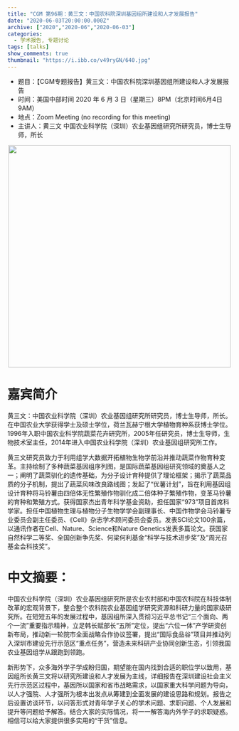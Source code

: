```yaml
---
title: "CGM 第96期：黄三文：中国农科院深圳基因组所建设和人才发展报告"
date: "2020-06-03T20:00:00.000Z"
archive: ["2020","2020-06","2020-06-03"]
categories:
  - 学术报告, 专题讨论
tags: [talks]
show_comments: true
thumbnail: "https://i.ibb.co/v49ryGN/640.jpg"
---
```


- 题目：【CGM专题报告】黄三文：中国农科院深圳基因组所建设和人才发展报告
- 时间：美国中部时间 2020 年 6 月 3 日（星期三）8PM（北京时间6月4日 9AM）
- 地点：Zoom Meeting (no recording for this meeting)
- 主讲人：黄三文 中国农业科学院（深圳）农业基因组研究所研究员，博士生导师，所长


<div align="center">
<img src="https://i.ibb.co/v49ryGN/640.jpg" height=500>
</div>

# 嘉宾简介

黄三文：中国农业科学院（深圳）农业基因组研究所研究员，博士生导师，所长。在中国农业大学获得学士及硕士学位，荷兰瓦赫宁根大学植物育种系获博士学位。1996年入职中国农业科学院蔬菜花卉研究所，2005年任研究员，博士生导师，生物技术室主任，2014年进入中国农业科学院（深圳）农业基因组研究所工作。

黄三文研究员致力于利用组学大数据开拓植物生物学前沿并推动蔬菜作物育种变革。主持绘制了多种蔬菜基因组序列图，是国际蔬菜基因组研究领域的奠基人之一；阐明了蔬菜驯化的遗传基础，为分子设计育种提供了理论框架；揭示了蔬菜品质的分子机制，提出了蔬菜风味改良路线图；发起了“优薯计划”，旨在利用基因组设计育种将马铃薯由四倍体无性繁殖作物驯化成二倍体种子繁殖作物，变革马铃薯的育种和繁殖方式。获得国家杰出青年科学基金资助，担任国家“973”项目首席科学家。担任中国植物生理与植物分子生物学学会副理事长、中国作物学会马铃薯专业委员会副主任委员、《Cell》杂志学术顾问委员会委员。发表SCI论文100余篇，以通讯作者在Cell、Nature、Science和Nature Genetics发表多篇论文。获国家自然科学二等奖、全国创新争先奖、何梁何利基金“科学与技术进步奖”及“周光召基金会科技奖”。

# 中文摘要：

中国农业科学院（深圳）农业基因组研究所是农业农村部和中国农科院在科技体制改革的宏观背景下，整合整个农科院农业基因组学研究资源和科研力量的国家级研究所。在短短五年的发展过程中，基因组所深入贯彻习近平总书记“三个面向、两个一流”重要指示精神，立足韩长赋部长“五所”定位，提出“六位一体”产学研资创新布局，推动新一轮院市全面战略合作协议签署，提出“国际食品谷”项目并推动列入深圳市建设先行示范区“重点任务”，营造未来科研产业协同创新生态，引领我国农业基因组学从跟跑到领跑。

新形势下，众多海外学子学成盼归国，期望能在国内找到合适的职位学以致用，基因组所长黄三文将以研究所建设和人才发展为主线，详细报告在深圳建设社会主义先行示范区过程中，基因所以国家和省市战略需求，以国家重大科学问题为导向，以人才强院、人才强所为根本出发点从筹建到全面发展的建设思路和规划。报告之后设置访谈环节，以问答形式对青年学子关心的学术问题、求职问题、个人发展和提升等问题给予解答。结合大家的实际情况，将一一解答海内外学子的求职疑惑。相信可以给大家提供很多实用的“干货”信息。


